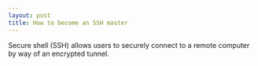 ```yaml
---
layout: post
title: How to become an SSH master
---
```


Secure shell (SSH) allows users to securely connect to a remote computer by way of an encrypted tunnel.
